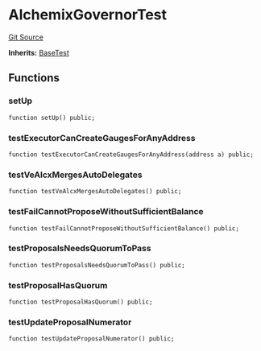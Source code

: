 # AlchemixGovernorTest
[Git Source](https://github.com/alchemix-finance/alchemix-v2-dao/blob/d8d0b0d485c418b8ae578e8607716a71a6b37bf6/src/test/AlchemixGovernor.t.sol)

**Inherits:**
[BaseTest](/src/test/BaseTest.sol/contract.BaseTest.md)


## Functions
### setUp


```solidity
function setUp() public;
```

### testExecutorCanCreateGaugesForAnyAddress


```solidity
function testExecutorCanCreateGaugesForAnyAddress(address a) public;
```

### testVeAlcxMergesAutoDelegates


```solidity
function testVeAlcxMergesAutoDelegates() public;
```

### testFailCannotProposeWithoutSufficientBalance


```solidity
function testFailCannotProposeWithoutSufficientBalance() public;
```

### testProposalsNeedsQuorumToPass


```solidity
function testProposalsNeedsQuorumToPass() public;
```

### testProposalHasQuorum


```solidity
function testProposalHasQuorum() public;
```

### testUpdateProposalNumerator


```solidity
function testUpdateProposalNumerator() public;
```


